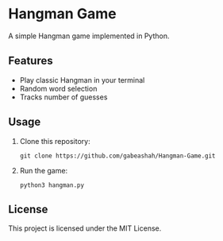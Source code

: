 # Hangman Game

A simple Hangman game implemented in Python.

## Features

- Play classic Hangman in your terminal
- Random word selection
- Tracks number of guesses

## Usage

1. Clone this repository:
   ```
   git clone https://github.com/gabeashah/Hangman-Game.git
   ```
2. Run the game:
   ```
   python3 hangman.py
   ```

## License

This project is licensed under the MIT License.
